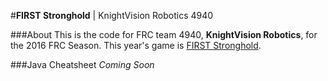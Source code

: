 #**FIRST Stronghold** |  KnightVision Robotics 4940

###About
  This is the code for FRC team 4940, **KnightVision Robotics**, for the 2016 FRC Season.
  This year's game is [FIRST Stronghold](http://www.firstinspires.org/sites/default/files/uploads/resource_library/frc/first-stronghold-game-onepage.pdf).
  
###Java Cheatsheet
  _Coming Soon_
